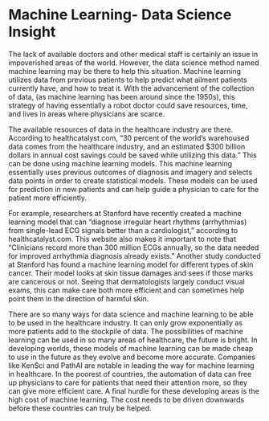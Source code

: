    # Machine Learning- Data Science Insight
   
  
   The lack of available doctors and other medical staff is certainly an issue in impoverished areas of the world. However, the data science method named 
machine learning may be there to help this situation. Machine learning utilizes data from previous patients to help predict what ailment patients currently have, 
and how to treat it. With the advancement of the collection of data, (as machine learning has been around since the 1950s), this strategy of having essentially 
a robot doctor could save resources, time, and lives in areas where physicians are scarce. 

   The available resources of data in the healthcare industry are there. According to healthcatalyst.com, “30 percent of the world’s warehoused data comes from 
the healthcare industry, and an estimated $300 billion dollars in annual cost savings could be saved while utilizing this data.” This can be done using machine
learning models. This machine learning essentially uses previous outcomes of diagnosis and imagery and selects data points in order to create statistical models.
These models can be used for prediction in new patients and can help guide a physician to care for the patient more efficiently.

   For example, researchers at Stanford have recently created a machine learning model that can “diagnose irregular heart rhythms (arrhythmias) from single-lead 
ECG signals better than a cardiologist,” according to healthcatalyst.com. This website also makes it important to note that “Clinicians record more than 300 
million ECGs annually, so the data needed for improved arrhythmia diagnosis already exists.” Another study conducted at Stanford has found a machine learning 
model for different types of skin cancer. Their model looks at skin tissue damages and sees if those marks are cancerous or not. Seeing that dermatologists 
largely conduct visual exams, this can make care both more efficient and can sometimes help point them in the direction of harmful skin.

   There are so many ways for data science and machine learning to be able to be used in the healthcare industry. It can only grow exponentially as more patients
add to the stockpile of data. The possibilities of machine learning can be used in so many areas of healthcare, the future is bright. In developing worlds, these 
models of machine learning can be made cheap to use in the future as they evolve and become more accurate. Companies like KenSci and PathAI are notable in leading 
the way for machine learning in healthcare. In the poorest of countries, the automation of data can free up physicians to care for patients that need their 
attention more, so they can give more efficient care. A final hurdle for these developing areas is the high cost of machine learning. The cost needs to be 
driven downwards before these countries can truly be helped.
